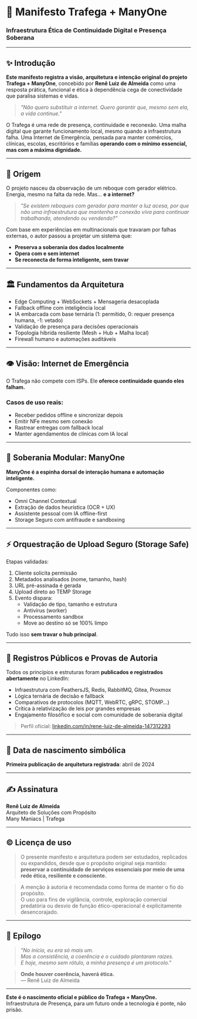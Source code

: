 # 📜 Manifesto Trafega + ManyOne

### Infraestrutura Ética de Continuidade Digital e Presença Soberana

---

## ✨ Introdução

**Este manifesto registra a visão, arquitetura e intenção original do projeto Trafega + ManyOne**, concebido por **Renê Luiz de Almeida** como uma resposta prática, funcional e ética à dependência cega de conectividade que paralisa sistemas e vidas.

> _"Não quero substituir a internet. Quero garantir que, mesmo sem ela, a vida continue."_

O Trafega é uma rede de presença, continuidade e reconexão. Uma malha digital que garante funcionamento local, mesmo quando a infraestrutura falha. Uma Internet de Emergência, pensada para manter comércios, clínicas, escolas, escritórios e famílias **operando com o mínimo essencial, mas com a máxima dignidade.**

---

## 🔧 Origem

O projeto nasceu da observação de um reboque com gerador elétrico. Energia, mesmo na falta da rede. Mas... **e a internet?**

> _"Se existem reboques com gerador para manter a luz acesa, por que não uma infraestrutura que mantenha a conexão viva para continuar trabalhando, atendendo ou vendendo?"_

Com base em experiências em multinacionais que travaram por falhas externas, o autor passou a projetar um sistema que:

- **Preserva a soberania dos dados localmente**
- **Opera com e sem internet**
- **Se reconecta de forma inteligente, sem travar**

---

## 🏛️ Fundamentos da Arquitetura

- Edge Computing + WebSockets + Mensageria desacoplada
- Fallback offline com inteligência local
- IA embarcada com base ternária (1: permitido, 0: requer presença humana, -1: vetado)
- Validação de presença para decisões operacionais
- Topologia híbrida resiliente (Mesh + Hub + Malha local)
- Firewall humano e automações auditáveis

---

## 👁️ Visão: Internet de Emergência

O Trafega não compete com ISPs. Ele **oferece continuidade quando eles falham.**

### Casos de uso reais:

- Receber pedidos offline e sincronizar depois
- Emitir NFe mesmo sem conexão
- Rastrear entregas com fallback local
- Manter agendamentos de clínicas com IA local

---

## 🔗 Soberania Modular: ManyOne

**ManyOne é a espinha dorsal de interação humana e automação inteligente.**

Componentes como:

- Omni Channel Contextual
- Extração de dados heurística (OCR + UX)
- Assistente pessoal com IA offline-first
- Storage Seguro com antifraude e sandboxing

---

## ⚡ Orquestração de Upload Seguro (Storage Safe)

Etapas validadas:

1. Cliente solicita permissão
2. Metadados analisados (nome, tamanho, hash)
3. URL pré-assinada é gerada
4. Upload direto ao TEMP Storage
5. Evento dispara:
   - Validação de tipo, tamanho e estrutura
   - Antivírus (worker)
   - Processamento sandbox
   - Move ao destino só se 100% limpo

Tudo isso **sem travar o hub principal**.

---

## 📜 Registros Públicos e Provas de Autoria

Todos os princípios e estruturas foram **publicados e registrados abertamente** no LinkedIn:

- Infraestrutura com FeathersJS, Redis, RabbitMQ, Gitea, Proxmox
- Lógica ternária de decisão e fallback
- Comparativos de protocolos (MQTT, WebRTC, gRPC, STOMP...)
- Crítica à relativização de leis por grandes empresas
- Engajamento filosófico e social com comunidade de soberania digital

> Perfil oficial: [linkedin.com/in/rene-luiz-de-almeida-147312293](https://www.linkedin.com/in/rene-luiz-de-almeida-147312293)

---

## 📅 Data de nascimento simbólica

**Primeira publicação de arquitetura registrada**: abril de 2024

---

## ✍️ Assinatura

**Renê Luiz de Almeida**  
Arquiteto de Soluções com Propósito  
Many Maniacs | Trafega

---

## © Licença de uso

> O presente manifesto e arquitetura podem ser estudados, replicados ou expandidos, desde que o propósito original seja mantido:  
> **preservar a continuidade de serviços essenciais por meio de uma rede ética, resiliente e consciente.**

> A menção à autoria é recomendada como forma de manter o fio do propósito.  
> O uso para fins de vigilância, controle, exploração comercial predatória ou desvio de função ético-operacional é explicitamente desencorajado.

---

## 🌿 Epílogo

> _"No início, eu era só mais um.  
> Mas a consistência, a coerência e o cuidado plantaram raízes.  
> E hoje, mesmo sem rótulo, a minha presença é um protocolo."_

> **Onde houver coerência, haverá ética.**  
> — Renê Luiz de Almeida

---

**Este é o nascimento oficial e público do Trafega + ManyOne.**  
Infraestrutura de Presença, para um futuro onde a tecnologia é ponte, não prisão.
